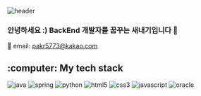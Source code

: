 ![header](https://capsule-render.vercel.app/api?type=soft&color=1e3932&height=200&section=header&text=Hello%20World!&fontSize=70&fontColor=ffffff)
### 안녕하세요 :) BackEnd 개발자를 꿈꾸는 새내기입니다 👋

:email: email: pakr5773@kakao.com

<h2> :computer: My tech stack </h2>

![java](https://img.shields.io/badge/-Java-007396.svg?style=for-the-badge&logo=Java&logoColor=ffffff)
![spring](https://img.shields.io/badge/-Spring-6DB33F.svg?style=for-the-badge&logo=Spring&logoColor=ffffff)
![python](https://img.shields.io/badge/-Python-3776AB.svg?style=for-the-badge&logo=Python&logoColor=ffffff)
![html5](https://img.shields.io/badge/-HTML5-E34F26.svg?style=for-the-badge&logo=Html5&logoColor=ffffff)
![css3](https://img.shields.io/badge/-Css3-1572B6.svg?style=for-the-badge&logo=Css3&logoColor=ffffff)
![javascript](https://img.shields.io/badge/-JavaScript-F7DF1E.svg?style=for-the-badge&logo=JavaScript&logoColor=ffffff)
![oracle](https://img.shields.io/badge/-Oracle-F80000.svg?style=for-the-badge&logo=Oracle&logoColor=ffffff)
<!--
**NewWorldAncle/NewWorldAncle** is a ✨ _special_ ✨ repository because its `README.md` (this file) appears on your GitHub profile.

Here are some ideas to get you started:

- 🔭 I’m currently working on ...
- 🌱 I’m currently learning ...
- 👯 I’m looking to collaborate on ...
- 🤔 I’m looking for help with ...
- 💬 Ask me about ...
- 📫 How to reach me: ...
- 😄 Pronouns: ...
- ⚡ Fun fact: ...
-->
